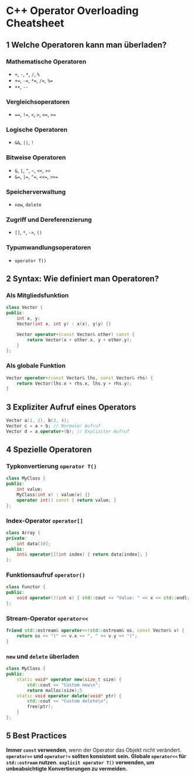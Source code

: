 # C++ Operator Overloading Cheatsheet

## 1 Welche Operatoren kann man überladen?
### Mathematische Operatoren
- `+`, `-`, `*`, `/`, `%`
- `+=`, `-=`, `*=`, `/=`, `%=`
- `++`, `--`

### Vergleichsoperatoren
- `==`, `!=`, `<`, `>`, `<=`, `>=`

### Logische Operatoren
- `&&`, `||`, `!`

### Bitweise Operatoren
- `&`, `|`, `^`, `~`, `<<`, `>>`
- `&=`, `|=`, `^=`, `<<=`, `>>=`

### Speicherverwaltung
- `new`, `delete`

### Zugriff und Dereferenzierung
- `[]`, `*`, `->`, `()`

### Typumwandlungsoperatoren
- `operator T()`

## 2 Syntax: Wie definiert man Operatoren?
### **Als Mitgliedsfunktion**
```cpp
class Vector {
public:
    int x, y;
    Vector(int x, int y) : x(x), y(y) {}

    Vector operator+(const Vector& other) const {
        return Vector(x + other.x, y + other.y);
    }
};
```

### **Als globale Funktion**
```cpp
Vector operator+(const Vector& lhs, const Vector& rhs) {
    return Vector(lhs.x + rhs.x, lhs.y + rhs.y);
}
```

## 3 Expliziter Aufruf eines Operators
```cpp
Vector a(1, 2), b(3, 4);
Vector c = a + b; // Normaler Aufruf
Vector d = a.operator+(b); // Expliziter Aufruf
```

## 4 Spezielle Operatoren
### **Typkonvertierung `operator T()`**
```cpp
class MyClass {
public:
    int value;
    MyClass(int v) : value(v) {}
    operator int() const { return value; }
};
```

### **Index-Operator `operator[]`**
```cpp
class Array {
private:
    int data[10];
public:
    int& operator[](int index) { return data[index]; }
};
```

### **Funktionsaufruf `operator()`**
```cpp
class Functor {
public:
    void operator()(int x) { std::cout << "Value: " << x << std::endl; }
};
```

### **Stream-Operator `operator<<`**
```cpp
friend std::ostream& operator<<(std::ostream& os, const Vector& v) {
    return os << "(" << v.x << ", " << v.y << ")";
}
```

### **`new` und `delete` überladen**
```cpp
class MyClass {
public:
    static void* operator new(size_t size) {
        std::cout << "Custom new\n";
        return malloc(size);5 
    static void operator delete(void* ptr) {
        std::cout << "Custom delete\n";
        free(ptr);
    }
};
```

## 5 Best Practices
**Immer `const` verwenden**, wenn der Operator das Objekt nicht verändert.
**`operator==` und `operator!=` sollten konsistent sein.**
**Globale `operator<<` für `std::ostream` nutzen.**
**`explicit operator T()` verwenden, um unbeabsichtigte Konvertierungen zu vermeiden.**


